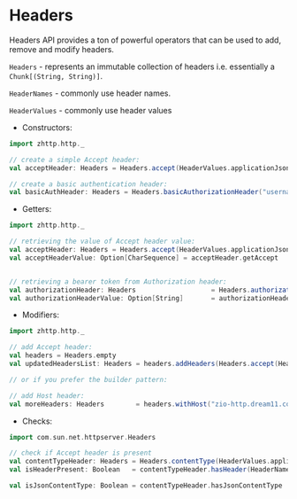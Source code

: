 # Headers

Headers API provides a ton of powerful operators that can be used to add, remove and modify headers.

`Headers`      - represents an immutable collection of headers i.e. essentially a `Chunk[(String, String)]`.

`HeaderNames`  - commonly use header names.

`HeaderValues` - commonly use header values

- Constructors:

```scala
import zhttp.http._

// create a simple Accept header:
val acceptHeader: Headers = Headers.accept(HeaderValues.applicationJson)

// create a basic authentication header:
val basicAuthHeader: Headers = Headers.basicAuthorizationHeader("username", "password")
```

- Getters:

```scala
import zhttp.http._

// retrieving the value of Accept header value:
val acceptHeader: Headers = Headers.accept(HeaderValues.applicationJson)
val acceptHeaderValue: Option[CharSequence] = acceptHeader.getAccept


// retrieving a bearer token from Authorization header:
val authorizationHeader: Headers                   = Headers.authorization("Bearer test")
val authorizationHeaderValue: Option[String]       = authorizationHeader.getBearerToken
```

- Modifiers:

```scala
import zhttp.http._

// add Accept header:
val headers = Headers.empty
val updatedHeadersList: Headers = headers.addHeaders(Headers.accept(HeaderValues.applicationJson))

// or if you prefer the builder pattern:

// add Host header:
val moreHeaders: Headers        = headers.withHost("zio-http.dream11.com")

```

- Checks:

```scala
import com.sun.net.httpserver.Headers

// check if Accept header is present
val contentTypeHeader: Headers = Headers.contentType(HeaderValues.applicationJson)
val isHeaderPresent: Boolean   = contentTypeHeader.hasHeader(HeaderNames.contentType)

val isJsonContentType: Boolean = contentTypeHeader.hasJsonContentType


```
